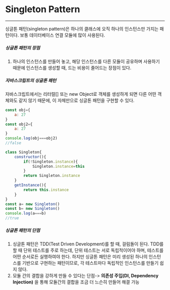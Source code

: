 # Singleton Pattern
___
싱글톤 패턴(singleton pattern)은 하나의 클래스에 오직 하나의 인스턴스만 가지는 패턴이다. 보통 데이터베이스 연결 모듈에 많이 사용된다. 

##### 싱글톤 패턴의 장점
1. 하나의 인스턴스를 만들어 놓고, 해당 인스턴스를 다른 모듈이 공유하며 사용하기 때문에 인스턴스를 생성할 때, 드는 비용이 줄어드는 장점이 있다.

##### 자바스크립트의 싱글톤 패턴
자바스크립트에서는 리터럴[] 또는 new Object로 객체를 생성하게 되면 다른 어떤 객체와도 같지 않기 때문에, 이 자체만으로 싱글톤 패턴을 구현할 수 있다.
```js
const obj={
    a: 27
}
const obj2={
    a: 27
}
console.log(obj===obj2)
//false
```

```js
class Singleton{
    constructor(){
        if(!Singleton.instance){
            Singleton.instance=this
        }
        return Singleton.instance
    }
    getInstance(){
        return this.instance
    }
}
const a= new Singleton()
const b= new Singleton()
console.log(a===b)
//true
```

##### 싱글톤 패턴의 단점
1. 싱글톤 패턴은 TDD(Test Driven Development)를 할 때, 걸림돌이 된다. TDD를 할 때 단위 테스트를 주로 하는데, 단위 테스트는 서로 독립적이어야 하며, 테스트를 어떤 순서로든 실행하여야 한다. 하지만 싱글톤 패턴은 미리 생성된 하나의 인스턴스를 기반으로 구현하는 패턴이므로, 각 테스트마다 독립적인 인스턴스를 만들기 쉽지 않다.
2. 모듈 간의 결합을 강하게 만들 수 있다는 단점-> **의존성 주입(DI, Dependency Injection)** 을 통해 모듈간의 결합을 조금 더 느슨히 만들어 해결 가능